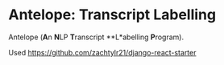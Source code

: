 # Antelope: Transcript Labelling
Antelope (**A**n **N**LP **T**ranscript **L*abelling **P**rogram).

Used https://github.com/zachtylr21/django-react-starter
